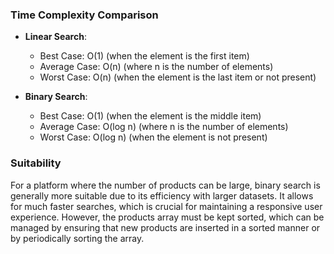 ### Time Complexity Comparison

- **Linear Search**:
  - Best Case: O(1) (when the element is the first item)
  - Average Case: O(n) (where n is the number of elements)
  - Worst Case: O(n) (when the element is the last item or not present)

- **Binary Search**:
  - Best Case: O(1) (when the element is the middle item)
  - Average Case: O(log n) (where n is the number of elements)
  - Worst Case: O(log n) (when the element is not present)

### Suitability

For a platform where the number of products can be large, binary search is generally more suitable due to its efficiency with larger datasets. It allows for much faster searches, which is crucial for maintaining a responsive user experience. However, the products array must be kept sorted, which can be managed by ensuring that new products are inserted in a sorted manner or by periodically sorting the array.

